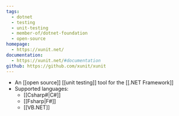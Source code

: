 ```yaml
---
tags:
  - dotnet
  - testing
  - unit-testing
  - member-of/dotnet-foundation
  - open-source
homepage:
  - https://xunit.net/
documentation:
  - https://xunit.net/#documentation
github: https://github.com/xunit/xunit
---
```

- An [[open source]] [[unit testing]] tool for the [[.NET Framework]]
- Supported languages:
	- [[Csharp#|C#]]
	- [[Fsharp|F#]]
	- [[VB.NET]]